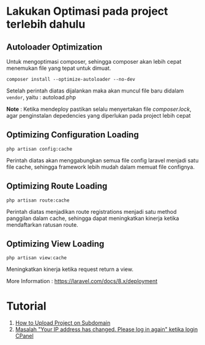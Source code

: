 # Lakukan Optimasi pada project terlebih dahulu

## Autoloader Optimization

Untuk mengoptimasi composer, sehingga composer akan lebih cepat menemukan file yang tepat untuk dimuat.

`composer install --optimize-autoloader --no-dev`

Setelah perintah diatas dijalankan maka akan muncul file baru didalam `vendor`, yaitu : autoload.php

**Note** : Ketika mendeploy pastikan selalu menyertakan file *composer.lock*, agar penginstalan depedencies yang diperlukan pada project lebih cepat

## Optimizing Configuration Loading

`php artisan config:cache`

Perintah diatas akan menggabungkan semua file config laravel menjadi satu file cache, sehingga framework lebih mudah dalam memuat file confignya. 

## Optimizing Route Loading

`php artisan route:cache`

Perintah diatas menjadikan route registrations menjadi satu method panggilan dalam cache, sehingga dapat meningkatkan kinerja ketika mendaftarkan ratusan route.

## Optimizing View Loading

`php artisan view:cache`

Meningkatkan kinerja ketika request return a view.


More Information : https://laravel.com/docs/8.x/deployment


# Tutorial

1. [How to Upload Project on Subdomain](https://stackoverflow.com/questions/39886926/how-to-upload-laravel-project-on-subdomain)
2. [Masalah "Your IP address has changed. Please log in again" ketika login CPanel](https://idwebhost.com/blog/hosting-guru/mengatasi-masalah-your-ip-address-has-changed-saat-login-cpanel/)